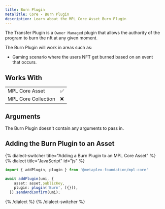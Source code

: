 ```yaml
---
title: Burn Plugin
metaTitle: Core - Burn Plugin
description: Learn about the MPL Core Asset Burn Plugin
---
```


The Transfer Plugin is a `Owner Managed` plugin that allows the authority of the program to burn the nft at any given moment.

The Burn Plugin will work in areas such as:

- Gaming scenario where the users NFT get burned based on an event that occurs.

## Works With

|                     |     |
| ------------------- | --- |
| MPL Core Asset      | ✅  |
| MPL Core Collection | ❌  |

## Arguments

The Burn Plugin doesn't contain any arguments to pass in.


## Adding the Burn Plugin to an Asset

{% dialect-switcher title="Adding a Burn Plugin to an MPL Core Asset" %}
{% dialect title="JavaScript" id="js" %}

```ts
import { addPlugin, plugin } from '@metaplex-foundation/mpl-core'

await addPlugin(umi, {
    asset: asset.publicKey,
    plugin: plugin('Burn', [{}]),
  }).sendAndConfirm(umi);
```

{% /dialect %}
{% /dialect-switcher %}